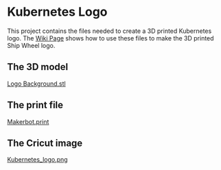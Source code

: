 # Kubernetes Logo

This project contains the files needed to create a 3D printed Kubernetes logo. The [Wiki Page](https://github.com/matthew-js-porter/kubernetes-logo/wiki/How-to-make-a-3D-printed-Kubernetes-Logo) shows how to use these files to make the 3D printed Ship Wheel logo.

## The 3D model
[Logo Background.stl](Logo&#32Background.stl)

## The print file
[Makerbot.print](Makerbot.print)

## The Cricut image
[Kubernetes_logo.png](images/kubernetes_logo.png)

